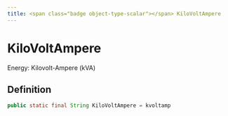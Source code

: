 ```yaml
---
title: <span class="badge object-type-scalar"></span> KiloVoltAmpere
---
```

# <span class="badge object-type-scalar"></span> KiloVoltAmpere

Energy: Kilovolt-Ampere (kVA)

## Definition

```java
public static final String KiloVoltAmpere = kvoltamp
```
